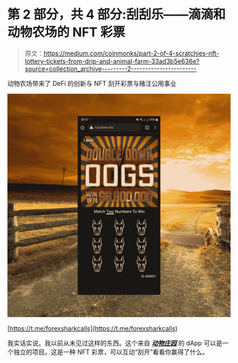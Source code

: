 # 第 2 部分，共 4 部分:刮刮乐——滴滴和动物农场的 NFT 彩票

> 原文：<https://medium.com/coinmonks/part-2-of-4-scratchies-nft-lottery-tickets-from-drip-and-animal-farm-33ad3b5e636e?source=collection_archive---------2----------------------->

动物农场带来了 DeFi 的创新与 NFT 刮开彩票与赌注公用事业

![](img/9dc83d746986e7a3a29c7cb68f22a1a2.png)

[https://t.me/forexsharkcalls](https://t.me/forexsharkcalls)

我实话实说。我以前从未见过这样的东西。这个来自 [***动物庄园***](https://animalfarm.app/) 的 dApp 可以是一个独立的项目。这是一种 NFT 彩票，可以互动“刮开”看看你赢得了什么。